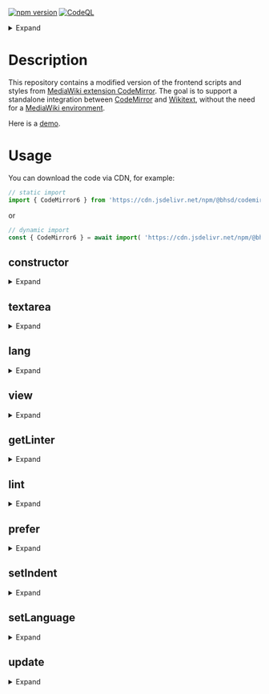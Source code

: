 [![npm version](https://badge.fury.io/js/@bhsd%2Fcodemirror-mediawiki.svg)](https://www.npmjs.com/package/@bhsd/codemirror-mediawiki)
[![CodeQL](https://github.com/bhsd-harry/codemirror-mediawiki/actions/workflows/codeql.yml/badge.svg)](https://github.com/bhsd-harry/codemirror-mediawiki/actions/workflows/codeql.yml)

<details>
	<summary>Expand</summary>

- [Description](#description)
- [Usage](#usage)
	- [constructor](#constructor)
	- [textarea](#textarea)
	- [lang](#lang)
	- [view](#view)
	- [getLinter](#getlinter)
	- [lint](#lint)
	- [prefer](#prefer)
	- [setIndent](#setindent)
	- [setLanguage](#setlanguage)
	- [update](#update)

</details>

# Description

This repository contains a modified version of the frontend scripts and styles from [MediaWiki extension CodeMirror](https://www.mediawiki.org/wiki/Extension:CodeMirror). The goal is to support a standalone integration between [CodeMirror](https://codemimrror.net) and [Wikitext](https://www.mediawiki.org/wiki/Wikitext), without the need for a [MediaWiki environment](https://doc.wikimedia.org/mediawiki-core/master/js/).

Here is a [demo](https://bhsd-harry.github.io/codemirror-mediawiki).

# Usage

You can download the code via CDN, for example:

```js
// static import
import { CodeMirror6 } from 'https://cdn.jsdelivr.net/npm/@bhsd/codemirror-mediawiki@2.0.8/dist/main.min.js';
```

or

```js
// dynamic import
const { CodeMirror6 } = await import( 'https://cdn.jsdelivr.net/npm/@bhsd/codemirror-mediawiki@2.0.8/dist/main.min.js' );
```

## constructor

<details>
	<summary>Expand</summary>

**param**: `HTMLTextAreaElement` the textarea element to be replaced by CodeMirror  
**param**: `string` the language mode to be used, default as plain text  
**param**: `unknown` the optional language configuration  

```js
const cm = new CodeMirror6( textarea, 'css' );
```

</details>

## textarea

<details>
	<summary>Expand</summary>

**type**: `HTMLTextAreaElement`  
The textarea element replaced by CodeMirror.

</details>

## lang

<details>
	<summary>Expand</summary>

**type**: `string`  
The current language mode.

</details>

## view

<details>
	<summary>Expand</summary>

**type**: [`EditorView`](https://codemirror.net/6/docs/ref/#view.EditorView)  
The CodeMirror EditorView instance.

</details>

## getLinter

<details>
	<summary>Expand</summary>

**returns**: `Promise<(doc: Text) => Diagnostic[] | Promise<Diagnostic[]>>`  
Get the default linting function, which can be used as the argument of [`lint`](#lint).

</details>

## lint

<details>
	<summary>Expand</summary>

**param**: `(doc: Text) => Diagnostic[] | Promise<Diagnostic[]>` the linting function  
Set the linting function.

```js
cm.lint( ( doc ) => [
	/**
	 * @type {Diagnostic}
	 * @see https://codemirror.net/docs/ref/#lint.Diagnostic
	 */
	{
		from: 0,
		to: doc.toString().length,
		message: 'error message',
		severity: 'error',
	},
] );
```

</details>

## prefer

<details>
	<summary>Expand</summary>

**param**: `string` the preferred [CodeMirror extensions](https://codemirror.net/docs/extensions/)  
Set the preferred CodeMirror extensions.

```js
cm.prefer( [
	'bracketMatching',
	'closeBrackets',
	'highlightActiveLine',
	'highlightSpecialChars',
	'highlightWhitespace',
	'highlightTrailingWhitespace',
] );
```

</details>

## setIndent

<details>
	<summary>Expand</summary>

**param**: `string` the indentation string, default as tab  
Set the indentation string.

```js
cm.setIndent( ' '.repeat( 2 ) );
```

</details>

## setLanguage

<details>
	<summary>Expand</summary>

**param**: `string` the language mode to be used, default as plain text  
**param**: `unknown` the optional language configuration  
Set the language mode.

```js
cm.setLanguage( 'css' );
```

</details>

## update

<details>
	<summary>Expand</summary>

Refresh linting immediately.

```js
cm.update();
```

</details>

